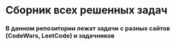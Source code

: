 # Сборник всех решенных задач
### В данном репозитории лежат задачи с разных сайтов (CodeWars, LeetCode) и задачников
